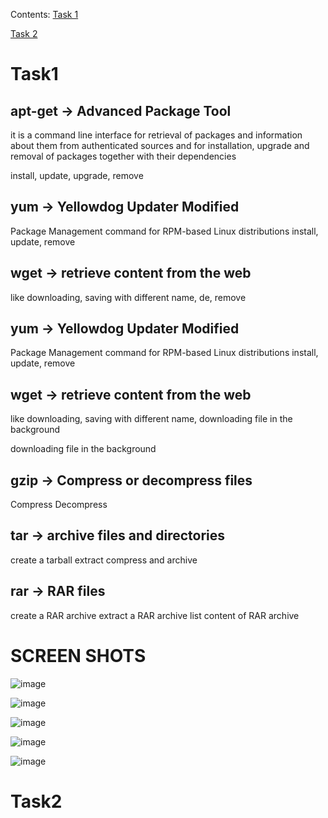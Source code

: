 Contents:
[Task 1](#Task1)

[Task 2](#Task2)


# Task1
## apt-get -> Advanced Package Tool

it is a command line interface for retrieval of packages and information about them from authenticated sources and for installation, upgrade and removal of packages together with their dependencies

install, update, upgrade, remove

## yum -> Yellowdog Updater Modified

Package Management command for RPM-based Linux distributions
install, update, remove

## wget -> retrieve content from the web

like downloading, 
saving with different name, de, remove

## yum -> Yellowdog Updater Modified

Package Management command for RPM-based Linux distributions
install, update, remove

## wget -> retrieve content from the web

like downloading, 
saving with different name, 
downloading file in the background

downloading file in the background


## gzip -> Compress or decompress files

Compress <file>
Decompress <file>

## tar -> archive files and directories

create a tarball 
extract
compress and archive

## rar -> RAR files

create a RAR archive
extract a RAR archive
list content of RAR archive


# SCREEN SHOTS
![image](https://github.com/user-attachments/assets/c1769945-178a-437b-bd9f-f60fa6bc1fcb)


![image](https://github.com/user-attachments/assets/d1223d5b-2e8b-4921-a5c7-d82a2a050b15)


![image](https://github.com/user-attachments/assets/a874219e-06c3-48da-a5d5-f8b5cc42f525)


![image](https://github.com/user-attachments/assets/a64eb8d1-d43c-43ed-8bef-7c9f1e043ac8)


![image](https://github.com/user-attachments/assets/f5b9f951-933f-4308-b7ad-8557fafe656b)



# Task2






